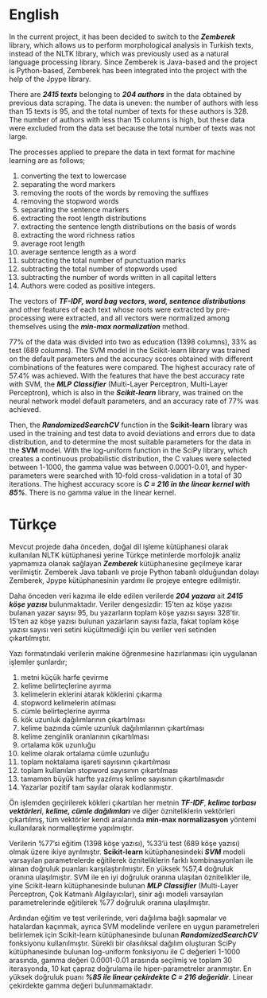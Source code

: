 # English

In the current project, it has been decided to switch to the ***Zemberek*** library, which allows us to perform morphological analysis in Turkish texts, instead of the NLTK library, which was previously used as a natural language processing library. Since Zemberek is Java-based and the project is Python-based, Zemberek has been integrated into the project with the help of the Jpype library.

There are ***2415 texts*** belonging to ***204 authors*** in the data obtained by previous data scraping. The data is uneven: the number of authors with less than 15 texts is 95, and the total number of texts for these authors is 328. The number of authors with less than 15 columns is high, but these data were excluded from the data set because the total number of texts was not large.

The processes applied to prepare the data in text format for machine learning are as follows; 
1. converting the text to lowercase
2. separating the word markers 
3. removing the roots of the words by removing the suffixes
4. removing the stopword words
5. separating the sentence markers
6. extracting the root length distributions
7. extracting the sentence length distributions on the basis of words
8. extracting the word richness ratios
9. average root length
10. average sentence length as a word
11. subtracting the total number of punctuation marks
12. subtracting the total number of stopwords used
13. subtracting the number of words written in all capital letters
14. Authors were coded as positive integers.

The vectors of ***TF-IDF, word bag vectors, word, sentence distributions*** and other features of each text whose roots were extracted by pre-processing were extracted, and all vectors were normalized among themselves using the ***min-max normalization*** method.

77% of the data was divided into two as education (1398 columns), 33% as test (689 columns). The SVM model in the Scikit-learn library was trained on the default parameters and the accuracy scores obtained with different combinations of the features were compared. The highest accuracy rate of 57.4% was achieved. With the features that have the best accuracy rate with SVM, the ***MLP Classifier*** (Multi-Layer Perceptron, Multi-Layer Perceptron), which is also in the ***Scikit-learn*** library, was trained on the neural network model default parameters, and an accuracy rate of 77% was achieved.

Then, the ***RandomizedSearchCV*** function in the **Scikit-learn** library was used in the training and test data to avoid deviations and errors due to data distribution, and to determine the most suitable parameters for the data in the **SVM** model. With the log-uniform function in the SciPy library, which creates a continuous probabilistic distribution, the C values were selected between 1-1000, the gamma value was between 0.0001-0.01, and hyper-parameters were searched with 10-fold cross-validation in a total of 30 iterations. The highest accuracy score is ***C = 216 in the linear kernel with 85%***. There is no gamma value in the linear kernel.

# Türkçe

Mevcut projede daha önceden, doğal dil işleme kütüphanesi olarak kullanılan NLTK kütüphanesi yerine Türkçe metinlerde morfolojik analiz yapmamıza olanak sağlayan ***Zemberek*** kütüphanesine geçilmeye karar verilmiştir. Zemberek Java tabanlı ve proje Python tabanlı olduğundan dolayı Zemberek, Jpype kütüphanesinin yardımı ile projeye entegre 
edilmiştir. 

Daha önceden veri kazıma ile elde edilen verilerde ***204 yazara*** ait ***2415 köşe yazısı*** bulunmaktadır. Veriler dengesizdir: 15’ten az köşe yazısı bulanan yazar sayısı 95, bu 
yazarların toplam köşe yazısı sayısı 328’tir. 15’ten az köşe yazısı bulunan yazarların sayısı fazla, fakat toplam köşe yazısı sayısı veri setini küçültmediği için bu 
veriler veri setinden çıkartılmıştır.

Yazı formatındaki verilerin makine öğrenmesine hazırlanması için uygulanan işlemler şunlardır;
1. metni küçük harfe çevirme
2. kelime belirteçlerine ayırma
3. kelimelerin eklerini atarak köklerini çıkarma
4. stopword kelimelerin atılması
5. cümle belirteçlerine ayırma
6. kök uzunluk dağılımlarının çıkartılması
7. kelime bazında cümle uzunluk dağılımlarının çıkartılması
8. kelime zenginlik oranlarının çıkartılması
9. ortalama kök uzunluğu
10. kelime olarak ortalama cümle uzunluğu
11. toplam noktalama işareti sayısının çıkartılması
12. toplam kullanılan stopword sayısının çıkartılması
13. tamamen büyük harfte yazılmış kelime sayısının çıkartılmasıdır
14. Yazarlar pozitif tam sayılar olarak kodlanmıştır.

Ön işlemden geçirilerek kökleri çıkartılan her metnin ***TF-IDF***, ***kelime torbası vektörleri***, ***kelime, cümle dağılımları*** ve diğer özniteliklerin vektörleri çıkartılmış, tüm vektörler kendi aralarında **min-max normalizasyon** yöntemi kullanılarak normalleştirme yapılmıştır. 

Verilerin %77’si eğitim (1398 köşe yazısı), %33’ü test (689 köşe yazısı) olmak üzere ikiye ayrılmıştır. **Scikit-learn** kütüphanesindeki ***SVM*** modeli varsayılan parametrelerde 
eğitilerek özniteliklerin farklı kombinasyonları ile alınan doğruluk puanları karşılaştırılmıştır. En yüksek %57,4 doğruluk oranına ulaşılmıştır. SVM ile en iyi doğruluk
oranına ulaşılan öznitelikler ile, yine Scikit-learn kütüphanesinde bulunan ***MLP Classifier*** (Multi-Layer Perceptron, Çok Katmanlı Algılayıcılar), sinir ağı modeli 
varsayılan parametrelerinde eğitilerek %77 doğruluk oranına ulaşılmıştır. 

Ardından eğitim ve test verilerinde, veri dağılıma bağlı sapmalar ve hatalardan kaçınmak, ayrıca SVM modelinde verilere en uygun parametreleri belirlemek için 
Scikit-learn kütüphanesinde bulunan ***RandomizedSearchCV*** fonksiyonu kullanılmıştır. Sürekli bir olasılıksal dağılım oluşturan SciPy kütüphanesinde bulunan log-uniform 
fonksiyonu ile C değerleri 1-1000 arasında, gamma değeri 0.0001-0.01 arasında seçilmiş ve toplam 30 iterasyonda, 10 kat çapraz doğrulama ile hiper-parametreler 
aranmıştır. En yüksek doğruluk puanı ***%85 ile linear çekirdekte C = 216 değeridir***. Linear çekirdekte gamma değeri bulunmamaktadır.
